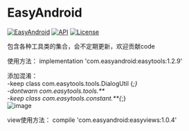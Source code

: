 # EasyAndroid
[![EasyAndroid](https://api.bintray.com/packages/easyandroid/maven/easytools/images/download.svg)](https://bintray.com/easyandroid/maven/easytools/_latestVersion) [![API](https://img.shields.io/appveyor/ci/gruntjs/grunt.svg)](15+) [![License](https://img.shields.io/appveyor/ci/gruntjs/grunt.svg)](Apache-2.0) 

包含各种工具类的集合，会不定期更新，欢迎贡献code  

使用方法：
implementation 'com.easyandroid:easytools:1.2.9'


添加混淆：  
-keep class com.easytools.tools.DialogUtil {*;}  
-dontwarn com.easytools.tools.**  
-keep class com.easytools.constant.**{*;}  
 ![image](https://github.com/gycold/EasyAndroid/raw/master/pictures/list.png)

view使用方法：
compile 'com.easyandroid:easyviews:1.0.4'
